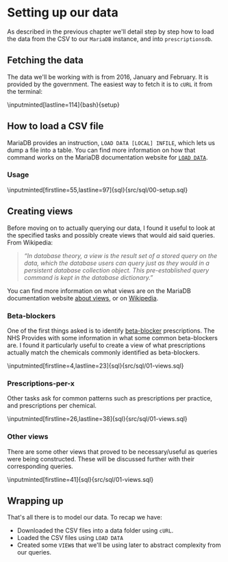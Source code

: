 # Setting up our data

As described in the previous chapter we'll detail step by step how to load the
data from the CSV to our `MariaDB` instance, and into `prescriptionsdb`.

## Fetching the data

The data we'll be working with is from 2016, January and February. It is
provided by the government. The easiest way to fetch it is to `cURL` it from the
terminal:

\inputminted[lastline=114]{bash}{setup}

## How to load a CSV file

MariaDB provides an instruction, `LOAD DATA [LOCAL] INFILE`, which lets us dump
a file into a table. You can find more information on how that command works on
the MariaDB documentation website for
[`LOAD DATA`](https://mariadb.com/kb/en/mariadb/load-data-infile/).

### Usage

\inputminted[firstline=55,lastline=97]{sql}{src/sql/00-setup.sql}

## Creating views

Before moving on to actually querying our data, I found it useful to look at the
specified tasks and possibly create views that would aid said queries. From
Wikipedia:

> _“In database theory, a view is the result set of a stored query on the data,
> which the database users can query just as they would in a persistent database
> collection object. This pre-established query command is kept in the database
> dictionary.”_

You can find more information on what views are on the MariaDB documentation
website [about views], or on [Wikipedia].

### Beta-blockers

One of the first things asked is to identify [beta-blocker] prescriptions. The
NHS Provides with some information in what some common beta-blockers are. I
found it particularly useful to create a view of what prescriptions actually
match the chemicals commonly identified as beta-blockers.

\inputminted[firstline=4,lastline=23]{sql}{src/sql/01-views.sql}

### Prescriptions-per-x

Other tasks ask for common patterns such as prescriptions per practice, and
prescriptions per chemical.

\inputminted[firstline=26,lastline=38]{sql}{src/sql/01-views.sql}

### Other views

There are some other views that proved to be necessary/useful as queries were
being constructed. These will be discussed further with their corresponding
queries.

\inputminted[firstline=41]{sql}{src/sql/01-views.sql}

## Wrapping up

That's all there is to model our data. To recap we have:

* Downloaded the CSV files into a data folder using `cURL`.
* Loaded the CSV files using `LOAD DATA`
* Created some `VIEW`s that we'll be using later to abstract complexity from
  our queries.

[Wikipedia]: https://www.wikiwand.com/en/View_(SQL)
[about views]: https://mariadb.com/kb/en/mariadb/views/
[beta-blocker]: http://bit.ly/2reDxBL

